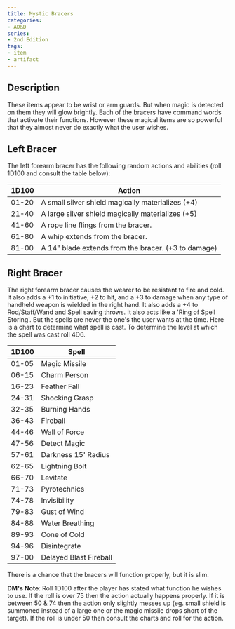 ```yaml
---
title: Mystic Bracers
categories:
- AD&D
series:
- 2nd Edition
tags:
- item
- artifact
---
```


## Description

These items appear to be wrist or arm guards. But when magic is detected on them
they will glow brightly. Each of the bracers have command words that activate
their functions. However these magical items are so powerful that they almost
never do exactly what the user wishes.

## Left Bracer

The left forearm bracer has the following random actions and abilities (roll
1D100 and consult the table below):

| 1D100     | Action                                              |
|-----------|-----------------------------------------------------|
| 01-20     | A small silver shield magically materializes (+4)   |
| 21-40     | A large silver shield magically materializes (+5)   |
| 41-60     | A rope line flings from the bracer.                 |
| 61-80     | A whip extends from the bracer.                     |
| 81-00     | A 14" blade extends from the bracer. (+3 to damage) |

## Right Bracer

The right forearm bracer causes the wearer to be resistant to fire and cold. It
also adds a +1 to initiative, +2 to hit, and a +3 to damage when any type of
handheld weapon is wielded in the right hand. It also adds a +4 to
Rod/Staff/Wand and Spell saving throws. It also acts like a 'Ring of Spell
Storing'. But the spells are never the one's the user wants at the time. Here is
a chart to determine what spell is cast. To determine the level at which the
spell was cast roll 4D6.

| 1D100     | Spell                  |
|-----------|------------------------|
| 01-05     | Magic Missile          |
| 06-15     | Charm Person           |
| 16-23     | Feather Fall           |
| 24-31     | Shocking Grasp         |
| 32-35     | Burning Hands          |
| 36-43     | Fireball               |
| 44-46     | Wall of Force          |
| 47-56     | Detect Magic           |
| 57-61     | Darkness 15' Radius    |
| 62-65     | Lightning Bolt         |
| 66-70     | Levitate               |
| 71-73     | Pyrotechnics           |
| 74-78     | Invisibility           |
| 79-83     | Gust of Wind           |
| 84-88     | Water Breathing        |
| 89-93     | Cone of Cold           |
| 94-96     | Disintegrate           |
| 97-00     | Delayed Blast Fireball |

There is a chance that the bracers will function properly, but it is slim.

**DM's Note**: Roll 1D100 after the player has stated what function he wishes to
use. If the roll is over 75 then the action actually happens properly. If it is
between 50 & 74 then the action only slightly messes up (eg. small shield is
summoned instead of a large one or the magic missile drops short of the target).
If the roll is under 50 then consult the charts and roll for the action.
